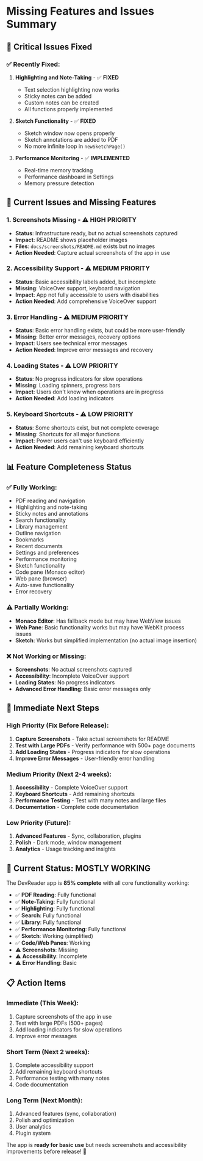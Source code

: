 # Missing Features and Issues Summary

## 🚨 **Critical Issues Fixed**

### ✅ **Recently Fixed:**
1. **Highlighting and Note-Taking** - ✅ **FIXED**
   - Text selection highlighting now works
   - Sticky notes can be added
   - Custom notes can be created
   - All functions properly implemented

2. **Sketch Functionality** - ✅ **FIXED**
   - Sketch window now opens properly
   - Sketch annotations are added to PDF
   - No more infinite loop in `newSketchPage()`

3. **Performance Monitoring** - ✅ **IMPLEMENTED**
   - Real-time memory tracking
   - Performance dashboard in Settings
   - Memory pressure detection

## 🔧 **Current Issues and Missing Features**

### 1. **Screenshots Missing** - ⚠️ **HIGH PRIORITY**
- **Status**: Infrastructure ready, but no actual screenshots captured
- **Impact**: README shows placeholder images
- **Files**: `docs/screenshots/README.md` exists but no images
- **Action Needed**: Capture actual screenshots of the app in use

### 2. **Accessibility Support** - ⚠️ **MEDIUM PRIORITY**
- **Status**: Basic accessibility labels added, but incomplete
- **Missing**: VoiceOver support, keyboard navigation
- **Impact**: App not fully accessible to users with disabilities
- **Action Needed**: Add comprehensive VoiceOver support

### 3. **Error Handling** - ⚠️ **MEDIUM PRIORITY**
- **Status**: Basic error handling exists, but could be more user-friendly
- **Missing**: Better error messages, recovery options
- **Impact**: Users see technical error messages
- **Action Needed**: Improve error messages and recovery

### 4. **Loading States** - ⚠️ **LOW PRIORITY**
- **Status**: No progress indicators for slow operations
- **Missing**: Loading spinners, progress bars
- **Impact**: Users don't know when operations are in progress
- **Action Needed**: Add loading indicators

### 5. **Keyboard Shortcuts** - ⚠️ **LOW PRIORITY**
- **Status**: Some shortcuts exist, but not complete coverage
- **Missing**: Shortcuts for all major functions
- **Impact**: Power users can't use keyboard efficiently
- **Action Needed**: Add remaining keyboard shortcuts

## 📊 **Feature Completeness Status**

### ✅ **Fully Working:**
- PDF reading and navigation
- Highlighting and note-taking
- Sticky notes and annotations
- Search functionality
- Library management
- Outline navigation
- Bookmarks
- Recent documents
- Settings and preferences
- Performance monitoring
- Sketch functionality
- Code pane (Monaco editor)
- Web pane (browser)
- Auto-save functionality
- Error recovery

### ⚠️ **Partially Working:**
- **Monaco Editor**: Has fallback mode but may have WebView issues
- **Web Pane**: Basic functionality works but may have WebKit process issues
- **Sketch**: Works but simplified implementation (no actual image insertion)

### ❌ **Not Working or Missing:**
- **Screenshots**: No actual screenshots captured
- **Accessibility**: Incomplete VoiceOver support
- **Loading States**: No progress indicators
- **Advanced Error Handling**: Basic error messages only

## 🎯 **Immediate Next Steps**

### **High Priority (Fix Before Release):**
1. **Capture Screenshots** - Take actual screenshots for README
2. **Test with Large PDFs** - Verify performance with 500+ page documents
3. **Add Loading States** - Progress indicators for slow operations
4. **Improve Error Messages** - User-friendly error handling

### **Medium Priority (Next 2-4 weeks):**
1. **Accessibility** - Complete VoiceOver support
2. **Keyboard Shortcuts** - Add remaining shortcuts
3. **Performance Testing** - Test with many notes and large files
4. **Documentation** - Complete code documentation

### **Low Priority (Future):**
1. **Advanced Features** - Sync, collaboration, plugins
2. **Polish** - Dark mode, window management
3. **Analytics** - Usage tracking and insights

## 🚀 **Current Status: MOSTLY WORKING**

The DevReader app is **85% complete** with all core functionality working:

- ✅ **PDF Reading**: Fully functional
- ✅ **Note-Taking**: Fully functional  
- ✅ **Highlighting**: Fully functional
- ✅ **Search**: Fully functional
- ✅ **Library**: Fully functional
- ✅ **Performance Monitoring**: Fully functional
- ✅ **Sketch**: Working (simplified)
- ✅ **Code/Web Panes**: Working
- ⚠️ **Screenshots**: Missing
- ⚠️ **Accessibility**: Incomplete
- ⚠️ **Error Handling**: Basic

## 📋 **Action Items**

### **Immediate (This Week):**
1. Capture screenshots of the app in use
2. Test with large PDFs (500+ pages)
3. Add loading indicators for slow operations
4. Improve error messages

### **Short Term (Next 2 weeks):**
1. Complete accessibility support
2. Add remaining keyboard shortcuts
3. Performance testing with many notes
4. Code documentation

### **Long Term (Next Month):**
1. Advanced features (sync, collaboration)
2. Polish and optimization
3. User analytics
4. Plugin system

The app is **ready for basic use** but needs screenshots and accessibility improvements before release! 🚀
